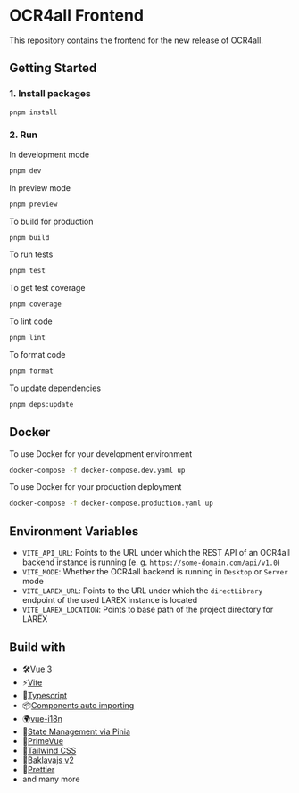 # OCR4all Frontend

This repository contains the frontend for the new release of OCR4all.

## Getting Started

### 1. Install packages

```bash
pnpm install
```

### 2. Run

In development mode

```bash
pnpm dev
```

In preview mode

```bash
pnpm preview
```

To build for production

```bash
pnpm build
```

To run tests

```bash
pnpm test
```

To get test coverage

```bash
pnpm coverage
```

To lint code

```bash
pnpm lint
```

To format code

```bash
pnpm format
```

To update dependencies

```bash
pnpm deps:update
```

## Docker

To use Docker for your development environment

```bash
docker-compose -f docker-compose.dev.yaml up
```

To use Docker for your production deployment

```bash
docker-compose -f docker-compose.production.yaml up
```

## Environment Variables

- `VITE_API_URL`: Points to the URL under which the REST API of an OCR4all backend instance is running (e. g. `https://some-domain.com/api/v1.0`)
- `VITE_MODE`: Whether the OCR4all backend is running in `Desktop` or `Server` mode
- `VITE_LAREX_URL`: Points to the URL under which the `directLibrary` endpoint of the used LAREX instance is located
- `VITE_LAREX_LOCATION`: Points to base path of the project directory for LAREX

## Build with

- 🛠[Vue 3](https://github.com/vuejs/)
- ⚡️[Vite](https://github.com/vitejs/vite)
- 🦾[Typescript](https://github.com/microsoft/TypeScript)
- 📦[Components auto importing](https://github.com/antfu/unplugin-vue-components)
- 🌍[vue-i18n](https://github.com/kazupon/vue-i18n)
- 🍍[State Management via Pinia](https://github.com/vuejs/pinia)
- 🤖[PrimeVue](https://github.com/primefaces/primevue)
- 🎨[Tailwind CSS](https://github.com/tailwindlabs/tailwindcss)
- 🎉[Baklavajs v2](https://github.com/newcat/baklavajs)
- 🎀[Prettier](https://prettier.io)
- and many more

